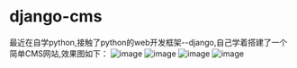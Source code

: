 # django-cms

最近在自学python,接触了python的web开发框架--django,自己学着搭建了一个简单CMS网站,效果图如下：
![image](https://github.com/putaomogu/django-cms/rmimg/index.png)
![image](https://github.com/putaomogu/django-cms/rmimg/index.png)
![image](https://github.com/putaomogu/django-cms/rmimg/index.png)
![image](https://github.com/putaomogu/django-cms/rmimg/index.png)
